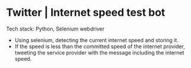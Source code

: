# Twitter | Internet speed test bot
Tech stack: Python, Selenium webdriver

  - Using selenium, detecting the current internet speed and storing it.
  - If the speed is less than the committed speed of the internet provider, tweeting the service provider with the message including the internet speed.
